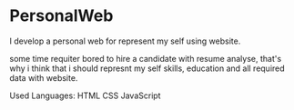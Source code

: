 # PersonalWeb

I develop a personal web for represent my self using website.

some time requiter bored to hire a candidate with resume analyse, that's why i think that i should represnt my self skills, education and all required data with website.

Used Languages:
HTML
CSS
JavaScript
